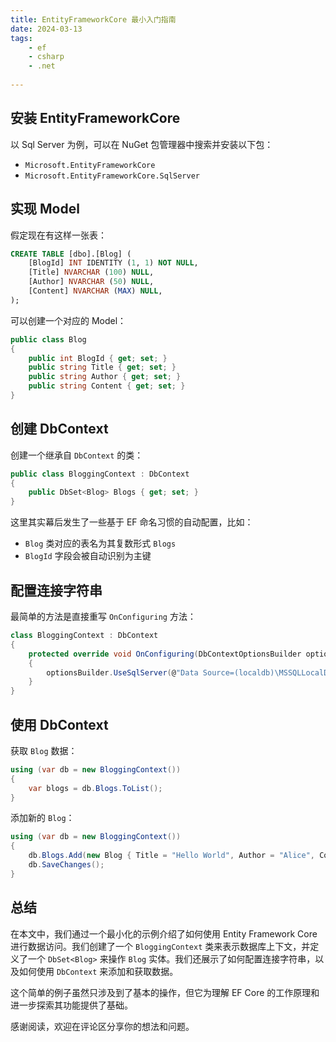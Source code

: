 ```yaml
---
title: EntityFrameworkCore 最小入门指南
date: 2024-03-13
tags:
    - ef
    - csharp
    - .net
    
---
```


## 安装 EntityFrameworkCore

以 Sql Server 为例，可以在 NuGet 包管理器中搜索并安装以下包：

- `Microsoft.EntityFrameworkCore`
- `Microsoft.EntityFrameworkCore.SqlServer`

## 实现 Model

假定现在有这样一张表：

```sql
CREATE TABLE [dbo].[Blog] (
    [BlogId] INT IDENTITY (1, 1) NOT NULL,
    [Title] NVARCHAR (100) NULL,
    [Author] NVARCHAR (50) NULL,
    [Content] NVARCHAR (MAX) NULL,
);
```

可以创建一个对应的 Model：

```csharp
public class Blog
{
    public int BlogId { get; set; }
    public string Title { get; set; }
    public string Author { get; set; }
    public string Content { get; set; }
}
```

## 创建 DbContext

创建一个继承自 `DbContext` 的类：

```csharp
public class BloggingContext : DbContext
{
    public DbSet<Blog> Blogs { get; set; }
}
```

这里其实幕后发生了一些基于 EF 命名习惯的自动配置，比如：

- `Blog` 类对应的表名为其复数形式 `Blogs`
- `BlogId` 字段会被自动识别为主键

## 配置连接字符串

最简单的方法是直接重写 `OnConfiguring` 方法：

```csharp
class BloggingContext : DbContext
{
    protected override void OnConfiguring(DbContextOptionsBuilder optionsBuilder)
    {
        optionsBuilder.UseSqlServer(@"Data Source=(localdb)\MSSQLLocalDB;Initial Catalog=Blogging;");
    }
}
```

## 使用 DbContext

获取 `Blog` 数据：

```csharp
using (var db = new BloggingContext())
{
    var blogs = db.Blogs.ToList();
}
```

添加新的 `Blog`：

```csharp
using (var db = new BloggingContext())
{
    db.Blogs.Add(new Blog { Title = "Hello World", Author = "Alice", Content = "Hello World!" });
    db.SaveChanges();
}
```

## 总结

在本文中，我们通过一个最小化的示例介绍了如何使用 Entity Framework Core 进行数据访问。我们创建了一个 `BloggingContext` 类来表示数据库上下文，并定义了一个 `DbSet<Blog>` 来操作 `Blog` 实体。我们还展示了如何配置连接字符串，以及如何使用 `DbContext` 来添加和获取数据。

这个简单的例子虽然只涉及到了基本的操作，但它为理解 EF Core 的工作原理和进一步探索其功能提供了基础。

感谢阅读，欢迎在评论区分享你的想法和问题。
